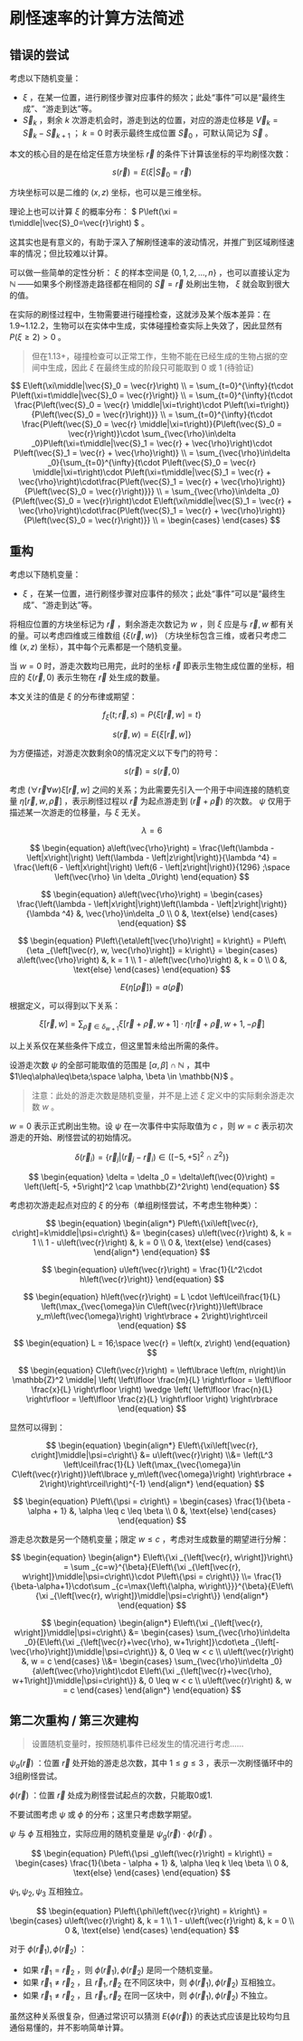 # 刷怪速率的计算方法简述

## 错误的尝试

考虑以下随机变量：

- $\xi$ ，在某一位置，进行刷怪步骤对应事件的频次；此处“事件”可以是“最终生成”、“游走到达”等。
- $\vec{S}_k$ ，剩余 $k$ 次游走机会时，游走到达的位置，对应的游走位移是 $\vec{V}_k = \vec{S}_k - \vec{S}_{k+1}$ ； $k=0$ 时表示最终生成位置 $\vec{S}_0$ ，可默认简记为 $\vec{S}$ 。

本文的核心目的是在给定任意方块坐标 $\vec{r}$ 的条件下计算该坐标的平均刷怪次数：

$$ s\left(\vec{r}\right) = E\left(\xi\middle|\vec{S}_0 = \vec{r}\right) $$

方块坐标可以是二维的 $\left(x, z\right)$ 坐标，也可以是三维坐标。

理论上也可以计算 $\xi$ 的概率分布： $ P\left(\xi = t\middle|\vec{S}_0=\vec{r}\right) $ 。

这其实也是有意义的，有助于深入了解刷怪速率的波动情况，并推广到区域刷怪速率的情况；但比较难以计算。

可以做一些简单的定性分析： $\xi$ 的样本空间是 $\left\{0, 1, 2, \dots, n\right\}$ ，也可以直接认定为 $\mathbb{N}$ ——如果多个刷怪游走路径都在相同的 $\vec{S} = \vec{r}$ 处刷出生物， $\xi$ 就会取到很大的值。

在实际的刷怪过程中，生物需要进行碰撞检查，这就涉及某个版本差异：在1.9~1.12.2，生物可以在实体中生成，实体碰撞检查实际上失效了，因此显然有 $P\left(\xi \geq 2\right) > 0$ 。

> 但在1.13+，碰撞检查可以正常工作，生物不能在已经生成的生物占据的空间中生成，因此 $\xi$ 在最终生成的阶段只可能取到 $0$ 或 $1$ (待验证)

$$
E\left(\xi\middle|\vec{S}_0 = \vec{r}\right) \\
= \sum_{t=0}^{\infty}{t\cdot P\left(\xi=t\middle|\vec{S}_0 = \vec{r}\right)} \\
= \sum_{t=0}^{\infty}{t\cdot \frac{P\left(\vec{S}_0 = \vec{r} \middle|\xi=t\right)\cdot P\left(\xi=t\right)}{P\left(\vec{S}_0 = \vec{r}\right)}} \\
= \sum_{t=0}^{\infty}{t\cdot \frac{P\left(\vec{S}_0 = \vec{r} \middle|\xi=t\right)}{P\left(\vec{S}_0 = \vec{r}\right)}\cdot \sum_{\vec{\rho}\in\delta _0}P\left(\xi=t\middle|\vec{S}_1 = \vec{r} + \vec{\rho}\right)\cdot P\left(\vec{S}_1 = \vec{r} + \vec{\rho}\right)} \\
= \sum_{\vec{\rho}\in\delta _0}{\sum_{t=0}^{\infty}{t\cdot P\left(\vec{S}_0 = \vec{r} \middle|\xi=t\right)\cdot P\left(\xi=t\middle|\vec{S}_1 = \vec{r} + \vec{\rho}\right)\cdot\frac{P\left(\vec{S}_1 = \vec{r} + \vec{\rho}\right)}{P\left(\vec{S}_0 = \vec{r}\right)}}} \\
= \sum_{\vec{\rho}\in\delta _0}{P\left(\vec{S}_0 = \vec{r}\right)\cdot E\left(\xi\middle|\vec{S}_1 = \vec{r} + \vec{\rho}\right)\cdot\frac{P\left(\vec{S}_1 = \vec{r} + \vec{\rho}\right)}{P\left(\vec{S}_0 = \vec{r}\right)}} \\
= \begin{cases}
\end{cases}
$$

## 重构

考虑以下随机变量：

- $\xi$ ，在某一位置，进行刷怪步骤对应事件的频次；此处“事件”可以是“最终生成”、“游走到达”等。

将相应位置的方块坐标记为 $\vec{r}$ ，剩余游走次数记为 $w$ ，则 $\xi$ 应是与 $\vec{r}, w$ 都有关的量。可以考虑四维或三维数组 ${\left\{\xi\left(\vec{r}, w\right)\right\}}$ （方块坐标包含三维，或者只考虑二维 $\left(x, z\right)$ 坐标），其中每个元素都是一个随机变量。

当 $w = 0$ 时，游走次数均已用完，此时的坐标 $\vec{r}$ 即表示生物生成位置的坐标，相应的 $\xi\left(\vec{r}, 0\right)$ 表示生物在 $\vec{r}$ 处生成的数量。

本文关注的值是 $\xi$ 的分布律或期望：

$$
\begin{equation}
f_\xi\left(t; \vec{r}, s\right) = P\left\{\xi\left[\vec{r}, w\right] = t\right\}
\end{equation}
$$

$$
\begin{equation}
s\left(\vec{r}, w\right) = E\left\{\xi\left[\vec{r}, w\right]\right\}
\end{equation}
$$

为方便描述，对游走次数剩余0的情况定义以下专门的符号：

$$
\begin{equation}
s\left(\vec{r}\right) = s\left(\vec{r}, 0\right)
\end{equation}
$$

考虑 $\left(\forall \vec{r} \forall w\right) \xi\left[\vec{r}, w\right]$ 之间的关系；为此需要先引入一个用于中间连接的随机变量 $\eta\left[\vec{r}, w, \vec{\rho}\right]$ ，表示刷怪过程以 $\vec{r}$ 为起点游走到 $\left(\vec{r} + \vec{\rho}\right)$ 的次数。 $\psi$ 仅用于描述某一次游走的位移量，与 $\xi$ 无关。

$$
\begin{equation}
\lambda = 6
\end{equation}
$$

$$
\begin{equation}
a\left(\vec{\rho}\right)
= \frac{\left(\lambda - \left|x\right|\right)
\left(\lambda - \left|z\right|\right)}{\lambda ^4}
= \frac{\left(6 - \left|x\right|\right)
\left(6 - \left|z\right|\right)}{1296}
;\space \left(\vec{\rho} \in \delta _0\right)
\end{equation}
$$

$$
\begin{equation}
a\left(\vec{\rho}\right)
= \begin{cases}
\frac{\left(\lambda - \left|x\right|\right)\left(\lambda - \left|z\right|\right)}{\lambda ^4} &, \vec{\rho}\in\delta _0
\\ 0 &, \text{else}
\end{cases}
\end{equation}
$$

$$
\begin{equation}
P\left\{\eta\left[\vec{\rho}\right] = k\right\}
= P\left\{\eta _{\left[\vec{r}, w, \vec{\rho}\right]} = k\right\}
= \begin{cases}
a\left(\vec{\rho}\right) &, k = 1
\\ 1 - a\left(\vec{\rho}\right) &, k = 0
\\ 0 &, \text{else}
\end{cases}
\end{equation}
$$

$$
\begin{equation}
E\left\{\eta\left[\vec{\rho}\right]\right\}
= a\left(\vec{\rho}\right)
\end{equation}
$$

根据定义，可以得到以下关系：

$$
\begin{equation}
\xi\left[\vec{r}, w\right] =
\sum_{\vec{\rho}\in\delta _{w+1}}{\xi\left[\vec{r}+\vec{\rho}, w+1\right]\cdot\eta\left[\vec{r}+\vec{\rho}, w+1, -\vec{\rho}\right]}
\end{equation}
$$

以上关系仅在某些条件下成立，但这里暂未给出所需的条件。

设游走次数 $\psi$ 的全部可能取值的范围是 $\left[\alpha, \beta\right] \cap \mathbb{N}$ ，其中 $1\leq\alpha\leq\beta;\space \alpha, \beta \in \mathbb{N}$ 。

> 注意：此处的游走次数是随机变量，并不是上述 $\xi$ 定义中的实际剩余游走次数 $w$ 。

$w = 0$ 表示正式刷出生物。设 $\psi$ 在一次事件中实际取值为 $c$ ，则 $w = c$ 表示初次游走的开始、刷怪尝试的初始情况。

$$
\begin{equation}
\delta\left(\vec{r}_i\right) = \left\{ \vec{r}_j \middle|
\left(\vec{r}_j - \vec{r}_i\right) \in
\left(\left[-5, +5\right]^2 \cap \mathbb{Z}^2\right) \right\}
\end{equation}
$$

$$
\begin{equation}
\delta = \delta _0 = \delta\left(\vec{0}\right)
= \left(\left[-5, +5\right]^2 \cap \mathbb{Z}^2\right)
\end{equation}
$$

考虑初次游走起点对应的 $\xi$ 的分布（单组刷怪尝试，不考虑生物种类）：

$$
\begin{equation}
\begin{align*}
P\left\{\xi\left[\vec{r}, c\right]=k\middle|\psi=c\right\}
&= \begin{cases}
u\left(\vec{r}\right) &, k = 1
\\ 1 - u\left(\vec{r}\right) &, k = 0
\\ 0 &, \text{else}
\end{cases}
\end{align*}
\end{equation}
$$

$$
\begin{equation}
u\left(\vec{r}\right) = \frac{1}{L^2\cdot h\left(\vec{r}\right)}
\end{equation}
$$

$$
\begin{equation}
h\left(\vec{r}\right)
= L \cdot \left\lceil\frac{1}{L}
\left(\max_{\vec{\omega}\in C\left(\vec{r}\right)}\left\lbrace
y_m\left(\vec{\omega}\right)
\right\rbrace + 2\right)\right\rceil
\end{equation}
$$

$$
\begin{equation}
L = 16;\space \vec{r} = \left(x, z\right)
\end{equation}
$$

$$
\begin{equation}
C\left(\vec{r}\right)
= \left\lbrace \left(m, n\right)\in \mathbb{Z}^2 \middle|
\left(
\left\lfloor \frac{m}{L} \right\rfloor = \left\lfloor \frac{x}{L} \right\rfloor
\right)
\wedge
\left(
\left\lfloor \frac{n}{L} \right\rfloor = \left\lfloor \frac{z}{L} \right\rfloor
\right)
\right\rbrace
\end{equation}
$$

显然可以得到：

$$
\begin{equation}
\begin{align*}
E\left\{\xi\left[\vec{r}, c\right]\middle|\psi=c\right\}
&= u\left(\vec{r}\right)
\\&= \left(L^3
\left\lceil\frac{1}{L}
\left(\max_{\vec{\omega}\in C\left(\vec{r}\right)}\left\lbrace
y_m\left(\vec{\omega}\right)
\right\rbrace + 2\right)\right\rceil\right)^{-1}
\end{align*}
\end{equation}
$$

$$
\begin{equation}
P\left\{\psi = c\right\}
= \begin{cases}
\frac{1}{\beta - \alpha + 1} &, \alpha \leq c \leq \beta
\\ 0 &, \text{else}
\end{cases}
\end{equation}
$$

游走总次数是另一个随机变量；限定 $w \leq c$ ，考虑对生成数量的期望进行分解：

$$
\begin{equation}
\begin{align*}
E\left\{\xi _{\left[\vec{r}, w\right]}\right\}
= \sum _{c=w}^{\beta}{E\left\{\xi _{\left[\vec{r}, w\right]}\middle|\psi=c\right\}\cdot P\left\{\psi = c\right\}}
\\= \frac{1}{\beta-\alpha+1}\cdot\sum _{c=\max{\left\{\alpha, w\right\}}}^{\beta}{E\left\{\xi _{\left[\vec{r}, w\right]}\middle|\psi=c\right\}}
\end{align*}
\end{equation}
$$

$$
\begin{equation}
\begin{align*}
E\left\{\xi _{\left[\vec{r}, w\right]}\middle|\psi=c\right\}
&= \begin{cases}
\sum_{\vec{\rho}\in\delta _0}{E\left\{\xi _{\left[\vec{r}+\vec{\rho}, w+1\right]}\cdot\eta _{\left[-\vec{\rho}\right]}\middle|\psi=c\right\}} &, 0 \leq w < c
\\ u\left(\vec{r}\right) &, w = c
\end{cases}
\\&= \begin{cases}
\sum_{\vec{\rho}\in\delta _0}{a\left(\vec{\rho}\right)\cdot E\left\{\xi _{\left[\vec{r}+\vec{\rho}, w+1\right]}\middle|\psi=c\right\}} &, 0 \leq w < c
\\ u\left(\vec{r}\right) &, w = c
\end{cases}
\end{align*}
\end{equation}
$$

## 第二次重构 / 第三次建构

> 设置随机变量时，按照随机事件已经发生的情况进行考虑……

$\psi _a\left(\vec{r}\right)$ ：位置 $\vec{r}$ 处开始的游走总次数，其中 $1 \leq g \leq 3$ ，表示一次刷怪循环中的3组刷怪尝试。

$\phi \left(\vec{r}\right)$ ：位置 $\vec{r}$ 处成为刷怪尝试起点的次数，只能取0或1.

不要试图考虑 $\psi$ 或 $\phi$ 的分布；这里只考虑数学期望。

$\psi$ 与 $\phi$ 互相独立，实际应用的随机变量是 $\psi _g\left(\vec{r}\right)\cdot\phi\left(\vec{r}\right)$ 。

$$
\begin{equation}
P\left\{\psi _g\left(\vec{r}\right) = k\right\}
= \begin{cases}
\frac{1}{\beta - \alpha + 1} &, \alpha \leq k \leq \beta
\\ 0 &, \text{else}
\end{cases}
\end{equation}
$$

$\psi _1, \psi _2, \psi _3$ 互相独立。

$$
\begin{equation}
P\left\{\phi\left(\vec{r}\right) = k\right\}
= \begin{cases}
u\left(\vec{r}\right) &, k = 1
\\ 1 - u\left(\vec{r}\right) &, k = 0
\\ 0 &, \text{else}
\end{cases}
\end{equation}
$$

对于 $\phi\left(\vec{r}_1\right), \phi\left(\vec{r}_2\right)$ ：
- 如果 $\vec{r}_1 = \vec{r}_2$ ，则 $\phi\left(\vec{r}_1\right), \phi\left(\vec{r}_2\right)$ 是同一个随机变量。
- 如果 $\vec{r}_1 \neq \vec{r}_2$ ，且 $\vec{r}_1, \vec{r}_2$ 在不同区块中，则 $\phi\left(\vec{r}_1\right), \phi\left(\vec{r}_2\right)$ 互相独立。
- 如果 $\vec{r}_1 \neq \vec{r}_2$ ，且 $\vec{r}_1, \vec{r}_2$ 在同一区块中，则 $\phi\left(\vec{r}_1\right), \phi\left(\vec{r}_2\right)$ 不独立。

虽然这种关系很复杂，但通过常识可以猜测 $E\left\{\phi\left(\vec{r}\right)\right\}$ 的表达式应该是比较均匀且通俗易懂的，并不影响简单计算。
